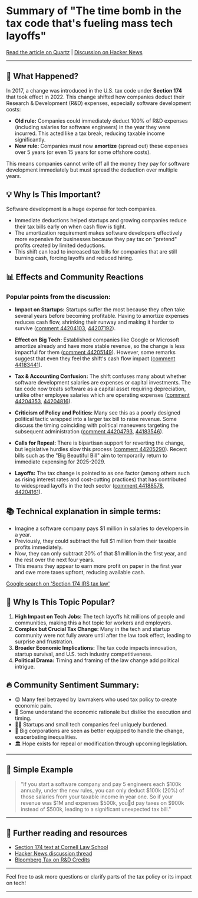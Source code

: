 # Summary of "The time bomb in the tax code that's fueling mass tech layoffs"

[Read the article on Quartz](https://qz.com/tech-layoffs-tax-code-trump-section-174-microsoft-meta-1851783502) | [Discussion on Hacker News](https://news.ycombinator.com/item?id=44180533)

---

## 🚨 What Happened?
In 2017, a change was introduced in the U.S. tax code under **Section 174** that took effect in 2022. This change shifted how companies deduct their Research & Development (R&D) expenses, especially software development costs:

- **Old rule:** Companies could immediately deduct 100% of R&D expenses (including salaries for software engineers) in the year they were incurred. This acted like a tax break, reducing taxable income significantly.
- **New rule:** Companies must now **amortize** (spread out) these expenses over 5 years (or even 15 years for some offshore costs).

This means companies cannot write off all the money they pay for software development immediately but must spread the deduction over multiple years.

## 💡 Why Is This Important?
Software development is a huge expense for tech companies.

- Immediate deductions helped startups and growing companies reduce their tax bills early on when cash flow is tight.
- The amortization requirement makes software developers effectively more expensive for businesses because they pay tax on "pretend" profits created by limited deductions.
- This shift can lead to increased tax bills for companies that are still burning cash, forcing layoffs and reduced hiring.

## 📊 Effects and Community Reactions

### Popular points from the discussion:

- **Impact on Startups:** Startups suffer the most because they often take several years before becoming profitable. Having to amortize expenses reduces cash flow, shrinking their runway and making it harder to survive ([comment 44204103](https://news.ycombinator.com/item?id=44204103), [44207192](https://news.ycombinator.com/item?id=44207192)).

- **Effect on Big Tech:** Established companies like Google or Microsoft amortize already and have more stable revenue, so the change is less impactful for them ([comment 44205149](https://news.ycombinator.com/item?id=44205149)). However, some remarks suggest that even they feel the shift's cash flow impact ([comment 44183441](https://news.ycombinator.com/item?id=44183441)).

- **Tax & Accounting Confusion:** The shift confuses many about whether software development salaries are expenses or capital investments. The tax code now treats software as a capital asset requiring depreciation, unlike other employee salaries which are operating expenses ([comment 44204353](https://news.ycombinator.com/item?id=44204353), [44204816](https://news.ycombinator.com/item?id=44204816)).

- **Criticism of Policy and Politics:** Many see this as a poorly designed political tactic wrapped into a larger tax bill to raise revenue. Some discuss the timing coinciding with political maneuvers targeting the subsequent administration ([comment 44204793](https://news.ycombinator.com/item?id=44204793), [44183546](https://news.ycombinator.com/item?id=44183546)).

- **Calls for Repeal:** There is bipartisan support for reverting the change, but legislative hurdles slow this process ([comment 44205290](https://news.ycombinator.com/item?id=44205290)). Recent bills such as the "Big Beautiful Bill" aim to temporarily return to immediate expensing for 2025-2029.

- **Layoffs:** The tax change is pointed to as one factor (among others such as rising interest rates and cost-cutting practices) that has contributed to widespread layoffs in the tech sector ([comment 44188578](https://news.ycombinator.com/item?id=44188578), [44204161](https://news.ycombinator.com/item?id=44204161)).

## 📚 Technical explanation in simple terms:

- Imagine a software company pays $1 million in salaries to developers in a year.
- Previously, they could subtract the full $1 million from their taxable profits immediately.
- Now, they can only subtract 20% of that $1 million in the first year, and the rest over the next four years.
- This means they appear to earn more profit on paper in the first year and owe more taxes upfront, reducing available cash.

[Google search on 'Section 174 IRS tax law'](https://www.google.com/search?q=Section+174+IRS+tax+law)

## 🔑 Why Is This Topic Popular?

1. **High Impact on Tech Jobs:** The tech layoffs hit millions of people and communities, making this a hot topic for workers and employers.
2. **Complex but Crucial Tax Change:** Many in the tech and startup community were not fully aware until after the law took effect, leading to surprise and frustration.
3. **Broader Economic Implications:** The tax code impacts innovation, startup survival, and U.S. tech industry competitiveness.
4. **Political Drama:** Timing and framing of the law change add political intrigue.

## 🔥 Community Sentiment Summary:

- 😡 Many feel betrayed by lawmakers who used tax policy to create economic pain.
- 🤔 Some understand the economic rationale but dislike the execution and timing.
- 🧑‍💻 Startups and small tech companies feel uniquely burdened.
- 💼 Big corporations are seen as better equipped to handle the change, exacerbating inequalities.
- 🏛️ Hope exists for repeal or modification through upcoming legislation.

---

## 📝 Simple Example

> "If you start a software company and pay 5 engineers each $100k annually, under the new rules, you can only deduct $100k (20%) of those salaries from your taxable income in year one. So if your revenue was $1M and expenses $500k, youd pay taxes on $900k instead of $500k, leading to a significant unexpected tax bill."


---

## 📖 Further reading and resources

- [Section 174 text at Cornell Law School](https://www.law.cornell.edu/uscode/text/26/174)
- [Hacker News discussion thread](https://news.ycombinator.com/item?id=44180533)
- [Bloomberg Tax on R&D Credits](https://pro.bloombergtax.com/insights/federal-tax/rd-tax-credit-and-deducting-rd-expenditures/)

---

Feel free to ask more questions or clarify parts of the tax policy or its impact on tech!

---